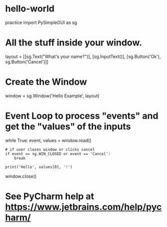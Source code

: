 # hello-world
practice
import PySimpleGUI as sg

# All the stuff inside your window.
layout = [[sg.Text("What's your name?")],
          [sg.InputText()],
          [sg.Button('Ok'), sg.Button('Cancel')]]

# Create the Window
window = sg.Window('Hello Example', layout)

# Event Loop to process "events" and get the "values" of the inputs
while True:
    event, values = window.read()

    # if user closes window or clicks cancel
    if event == sg.WIN_CLOSED or event == 'Cancel':
        break

    print('Hello', values[0], '!')

window.close()

# See PyCharm help at https://www.jetbrains.com/help/pycharm/
